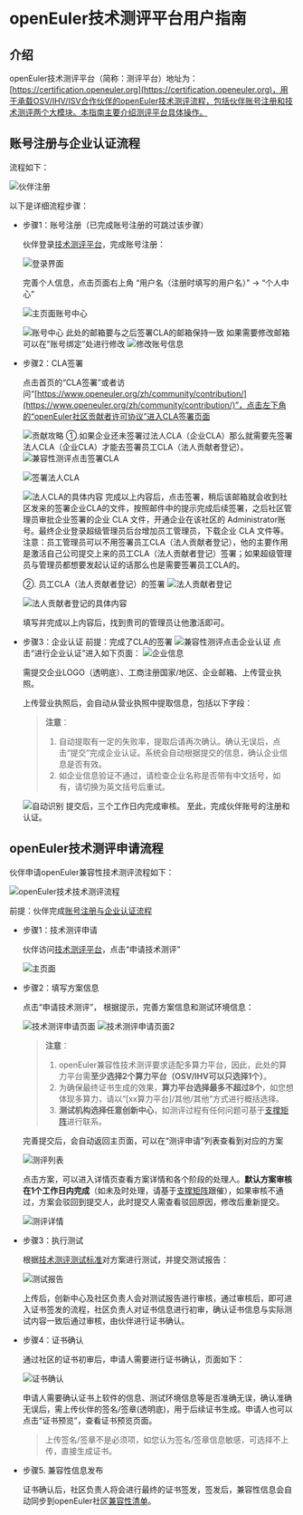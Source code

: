 # openEuler技术测评平台用户指南

## 介绍
openEuler技术测评平台（简称：测评平台）地址为：[https://certification.openeuler.org](https://certification.openeuler.org)，用于承载OSV/IHV/ISV合作伙伴的openEuler技术测评流程，包括伙伴账号注册和技术测评两个大模块。本指南主要介绍测评平台具体操作。

## 账号注册与企业认证流程
流程如下：

![伙伴注册](docs/平台用户指南/伙伴注册.png)

以下是详细流程步骤：

- 步骤1：账号注册（已完成账号注册的可跳过该步骤）

  伙伴登录[技术测评平台](https://certification.openeuler.org)，完成账号注册：

  ![登录界面](docs/平台用户指南/登录界面.png)

  完善个人信息，点击页面右上角 “用户名（注册时填写的用户名）” -> “个人中心”

  ![主页面账号中心](docs/平台用户指南/主页面账号中心.png)

  ![账号中心](docs/平台用户指南/账号中心.png)
  此处的邮箱要与之后签署CLA的邮箱保持一致
  如果需要修改邮箱可以在”账号绑定”处进行修改
  ![修改账号信息](docs/平台用户指南/修改账号信息.png)


- 步骤2：CLA签署

  点击首页的“CLA签署”或者访问“[https://www.openeuler.org/zh/community/contribution/](https://www.openeuler.org/zh/community/contribution/)”，点击左下角的“openEuler社区贡献者许可协议”进入CLA签署页面

  ![贡献攻略](docs/平台用户指南/CLA签署指导.png)
  ①.如果企业还未签署过法人CLA（企业CLA）那么就需要先签署法人CLA（企业CLA）才能去签署员工CLA（法人贡献者登记）。
  ![兼容性测评点击签署CLA](docs/平台用户指南/兼容性测评点击签署CLA.png)

  ![签署法人CLA](docs/平台用户指南/签署法人CLA.png)
  
  ![法人CLA的具体内容](docs/平台用户指南/法人CLA的具体内容.png)
  完成以上内容后，点击签署，稍后该邮箱就会收到社区发来的签署企业CLA的文件，按照邮件中的提示完成后续签署，之后社区管理员审批企业签署的企业 CLA 文件，开通企业在该社区的 Administrator账号。最终企业登录超级管理员后台增加员工管理员，下载企业 CLA 文件等。注意：员工管理员可以不用签署员工CLA（法人贡献者登记），他的主要作用是激活自己公司提交上来的员工CLA（法人贡献者登记）签署；如果超级管理员与管理员都想要发起认证的话那么也是需要签署员工CLA的。
  
  ②. 员工CLA（法人贡献者登记）的签署
  ![法人贡献者登记](docs/平台用户指南/法人贡献者登记.png)
  
  ![法人贡献者登记的具体内容](docs/平台用户指南/法人贡献者登记的具体内容.png)

  填写并完成以上内容后，找到贵司的管理员让他激活即可。	

- 步骤3：企业认证
  前提：完成了CLA的签署
  ![兼容性测评点击企业认证](docs/平台用户指南/兼容性测评点击企业认证.png)
  点击“进行企业认证”进入如下页面：
  ![企业信息](docs/平台用户指南/企业认证.png)

  需提交企业LOGO（透明底）、工商注册国家/地区、企业邮箱、上传营业执照。
  
  上传营业执照后，会自动从营业执照中提取信息，包括以下字段：
  > **注意**：
  >
  > 1. 自动提取有一定的失败率，提取后请再次确认。确认无误后，点击“提交”完成企业认证。系统会自动根据提交的信息，确认企业信息是否有效。
  > 2. 如企业信息验证不通过，请检查企业名称是否带有中文括号，如有，请切换为英文括号后重试。
  
  ![自动识别](docs/平台用户指南/企业认证自动识别信息.png)
  提交后，三个工作日内完成审核。
  至此，完成伙伴账号的注册和认证。

## openEuler技术测评申请流程
伙伴申请openEuler兼容性技术测评流程如下：

![openEuler技术技术测评流程](docs/openEuler技术测评流程.png)

前提：伙伴完成[账号注册与企业认证流程](#账号注册与企业认证以及CLA签署的流程)

- 步骤1：技术测评申请
  
  伙伴访问[技术测评平台](https://certification.openeuler.org)，点击“申请技术测评”

  ![主页面](docs/平台用户指南/主界面.png)
  
- 步骤2：填写方案信息
  
  点击“申请技术测评”， 根据提示，完善方案信息和测试环境信息：
  
  ![技术测评申请页面](docs/平台用户指南/技术测评申请页面.png)
  ![技术测评申请页面2](docs/平台用户指南/技术测评申请页面2.png)
  > **注意**：
  >
  > 1. openEuler兼容性技术测评要求适配多算力平台，因此，此处的算力平台需**至少选择2个算力平台（OSV/IHV可以只选择1个）**。
  > 2. 为确保最终证书生成的效果，**算力平台选择最多不超过8个**，如您想体现多算力，请以“[xx算力平台]/其他/其他”方式进行概括选择。
  > 3. **测试机构选择任意创新中心**，如测评过程有任何问题可基于[支撑矩阵](https://gitee.com/openeuler/technical-certification/issues/I9MY2A?from=project-issue)进行联系。
  
  完善提交后，会自动返回主页面，可以在“测评申请”列表查看到对应的方案
  
  ![测评列表](docs/平台用户指南/测评申请列表.png)
  
  点击方案，可以进入详情页查看方案详情和各个阶段的处理人。**默认方案审核在1个工作日内完成**（如未及时处理，请基于[支撑矩阵](https://gitee.com/openeuler/technical-certification/issues/I9MY2A?from=project-issue)跟催），如果审核不通过，方案会驳回到提交人，此时提交人需查看驳回原因，修改后重新提交。
  
  ![测评详情](docs/平台用户指南/测评详情.png)
  
- 步骤3：执行测试

  根据[技术测评测试标准](https://gitee.com/openeuler/technical-certification)对方案进行测试，并提交测试报告：

  ![测试报告](docs/平台用户指南/上传测试报告.png)

  上传后，创新中心及社区负责人会对测试报告进行审核，通过审核后，即可进入证书签发的流程，社区负责人对证书信息进行初审，确认证书信息与实际测试内容一致后通过审核，由伙伴进行证书确认。

- 步骤4：证书确认

  通过社区的证书初审后，申请人需要进行证书确认，页面如下：

  ![证书确认](docs/平台用户指南/证书确认.png)

  申请人需要确认证书上软件的信息、测试环境信息等是否准确无误，确认准确无误后，需上传伙伴的签名/签章(透明底)，用于后续证书生成。申请人也可以点击“证书预览”，查看证书预览页面。

  > 上传签名/签章不是必须项，如您认为签名/签章信息敏感，可选择不上传，直接生成证书。

- 步骤5. 兼容性信息发布

  证书确认后，社区负责人将会进行最终的证书签发，签发后，兼容性信息会自动同步到openEuler社区[兼容性清单](https://www.openeuler.org/zh/compatibility/)。

